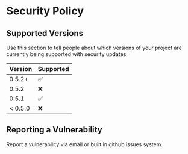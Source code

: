 # Security Policy

## Supported Versions

Use this section to tell people about which versions of your project are
currently being supported with security updates.

| Version | Supported          |
| ------- | ------------------ |
| 0.5.2+  | :white_check_mark: |
| 0.5.2   | :x:                |
| 0.5.1   | :white_check_mark: |
| < 0.5.0 | :x:                |

## Reporting a Vulnerability

Report a vulnerability via email or built in github issues system.
